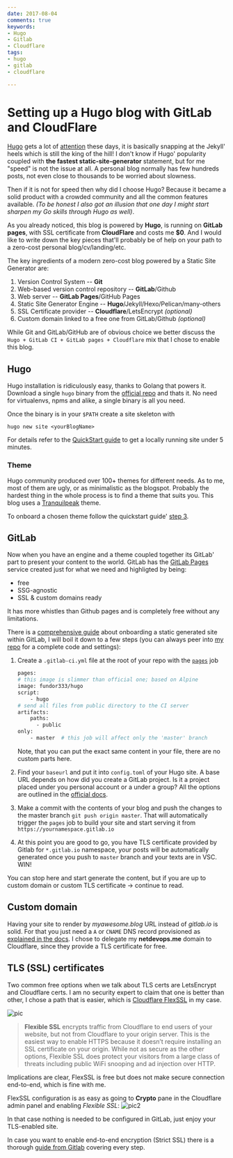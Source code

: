 ```yaml
---
date: 2017-08-04
comments: true
keywords:
- Hugo
- Gitlab
- Cloudflare
tags:
- hugo
- gitlab
- cloudflare

---
```


# Setting up a Hugo blog with GitLab and CloudFlare

[Hugo](https://gohugo.io/) gets a lot of [attention](https://www.staticgen.com/hugo) these days, it is basically snapping at the Jekyll' heels which is still the king of the hill! I don't know if Hugo' popularity coupled with **the fastest static-site-generator** statement, but for me "speed" is not the issue at all. A personal blog normally has few hundreds posts, not even close to thousands to be worried about slowness.

Then if it is not for speed then why did I choose Hugo? Because it became a solid product with a crowded community and all the common features available. _(To be honest I also got an illusion that one day I might start sharpen my Go skills through Hugo as well)_.

As you already noticed, this blog is powered by **Hugo**, is running on **GitLab pages**, with SSL certificate from **CloudFlare** and costs me **$0**. And I would like to write down the key pieces that'll probably be of help on your path to a zero-cost personal blog/cv/landing/etc.

<!-- more -->
The key ingredients of a modern zero-cost blog powered by a Static Site Generator are:

1. Version Control System -- **Git**
2. Web-based version control repository -- **GitLab**/Github
4. Web server -- **GitLab Pages**/GitHub Pages
3. Static Site Generator Engine -- **Hugo**/Jekyll/Hexo/Pelican/many-others
5. SSL Certificate provider -- **Cloudflare**/LetsEncrypt _(optional)_
6. Custom domain linked to a free one from GitLab/Github _(optional)_

While Git and GitLab/GitHub are of obvious choice we better discuss the `Hugo + GitLab CI + GitLab pages + Cloudflare` mix that I chose to enable this blog.

## Hugo

Hugo installation is ridiculously easy, thanks to Golang that powers it. Download a single `hugo` binary from the [official repo](https://github.com/gohugoio/hugo/releases) and thats it. No need for virtualenvs, npms and alike, a single binary is all you need.

Once the binary is in your `$PATH` create a site skeleton with

```
hugo new site <yourBlogName>
```

For details refer to the [QuickStart guide](https://gohugo.io/getting-started/quick-start/) to get a locally running site under 5 minutes.

### Theme

Hugo community produced over 100+ themes for different needs. As to me, most of them are ugly, or as minimalistic as the blogspot. Probably the hardest thing in the whole process is to find a theme that suits you. This blog uses a [Tranquilpeak](https://github.com/kakawait/hugo-tranquilpeak-theme) theme.

To onboard a chosen theme follow the quickstart guide' [step 3](https://gohugo.io/getting-started/quick-start/#step-3-add-a-theme).

## GitLab

Now when you have an engine and a theme coupled together its GitLab' part to present your content to the world. GitLab has the [GitLab Pages](https://about.gitlab.com/features/pages/) service created just for what we need and highligted by being:

- free
- SSG-agnostic
- SSL & custom domains ready

It has more whistles than Github pages and is completely free without any limitations.

There is a [comprehensive guide](https://docs.gitlab.com/ee/user/project/pages/) about onboarding a static generated site within GitLab, I will boil it down to a few steps (you can always peer into [my repo](https://gitlab.com/rdodin/netdevops.me) for a complete code and settings):

1. Create a `.gitlab-ci.yml` file at the root of your repo with the [`pages`](https://docs.gitlab.com/ce/ci/yaml/#pages) job

    ```bash
    pages:
    # this image is slimmer than official one; based on Alpine
    image: fundor333/hugo 
    script:
        - hugo
    # send all files from public directory to the CI server
    artifacts:
        paths:
          - public
    only:
        - master  # this job will affect only the 'master' branch
    ```

    Note, that you can put the exact same content in your file, there are no custom parts here.

2. Find your `baseurl` and put it into `config.toml` of your Hugo site. A base URL depends on how did you create a GitLab project. Is it a project placed under you personal account or a under a group? All the options are outlined in the [official docs](https://docs.gitlab.com/ce/user/project/pages/getting_started_part_one.html#gitlab-pages-domain).

3. Make a commit with the contents of your blog and push the changes to the master branch `git push origin master`. That will automatically trigger the `pages` job to build your site and start serving it from `https://yournamespace.gitlab.io`

4. At this point you are good to go, you have TLS certificate provided by Gitlab for `*.gitlab.io` namespace, your posts will be automatically generated once you push to `master` branch and your texts are in VSC. WIN!

You can stop here and start generate the content, but if you are up to custom domain or custom TLS certificate -> continue to read.

## Custom domain

Having your site to render by _myawesome.blog_ URL instead of _gitlab.io_ is solid. For that you just need a `A` or `CNAME` DNS record provisioned as [explained in the docs](https://docs.gitlab.com/ee/user/project/pages/custom_domains_ssl_tls_certification/). I chose to delegate my **netdevops.me** domain to Cloudflare, since they provide a TLS certificate for free.

## TLS (SSL) certificates

Two common free options when we talk about TLS certs are LetsEncrypt and Cloudflare certs. I am no security expert to claim that one is better than other, I chose a path that is easier, which is [Cloudflare FlexSSL](https://www.cloudflare.com/ssl/) in my case.

![pic](https://www.cloudflare.com/img/products/ssl/flexible-ssl.svg)

>**Flexible SSL** encrypts traffic from Cloudflare to end users of your website, but not from Cloudflare to your origin server. This is the easiest way to enable HTTPS because it doesn’t require installing an SSL certificate on your origin. While not as secure as the other options, Flexible SSL does protect your visitors from a large class of threats including public WiFi snooping and ad injection over HTTP.

Implications are clear, FlexSSL is free but does not make secure connection end-to-end, which is fine with me.

FlexSSL configuration is as easy as going to **Crypto** pane in the Cloudflare admin panel and enabling _Flexible SSL_:
![pic2](https://gitlab.com/rdodin/pics/-/wikis/uploads/8655474f3e0ccef1062cb248799d3103/image.png)

In that case nothing is needed to be configured in GitLab, just enjoy your TLS-enabled site.

In case you want to enable end-to-end encryption (Strict SSL) there is a thorough [guide from Gitlab](https://about.gitlab.com/2017/02/07/setting-up-gitlab-pages-with-cloudflare-certificates/) covering every step.
